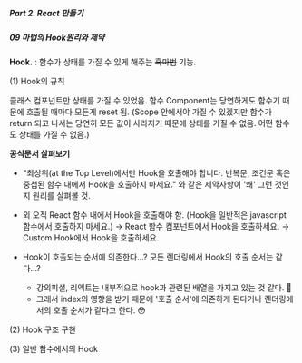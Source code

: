 ##### Part 2. React 만들기

##### 09 마법의 Hook원리와 제약

**Hook.**
\: 함수가 상태를 가질 수 있게 해주는 ~~흑마법~~ 기능.

(1) Hook의 규칙

클래스 컴포넌트만 상태를 가질 수 있었음. 함수 Component는 당연하게도 함수기 때문에 호출될 때마다 모든게 reset 됨.
(Scope 안에서야 가질 수 있겠지만 함수가 return 되고 나서는 당연히 모든 값이 사라지기 때문에 상태를 가질 수 없음. 어떤 함수도 상태를 가질 수 없음.)

**공식문서 살펴보기**

- "최상위(at the Top Level)에서만 Hook을 호출해야 합니다. 반복문, 조건문 혹은 중첩된 함수 내에서 Hook을 호출하지 마세요." 와 같은 제약사항이 '왜' 그런 것인지 원리를 살펴볼 것.

- 외 오직 React 함수 내에서 Hook을 호출해야 함. (Hook을 일반적은 javascript 함수에서 호출하지 마세요.)
  → React 함수 컴포넌트에서 Hook을 호출하세요.
  → Custom Hook에서 Hook을 호출하세요.

- Hook이 호출되는 순서에 의존한다...? 모든 렌더링에서 Hook의 호출 순서는 같다...?
  - 강의피셜, 리액트는 내부적으로 hook과 관련된 배열을 가지고 있는 것 같다. 🧐
  - 그래서 index의 영향을 받기 때문에 '호출 순서'에 의존하게 된다거나 렌더링에서의 호출 순서가 같다고 한다. 😳

(2) Hook 구조 구현

(3) 일반 함수에서의 Hook
